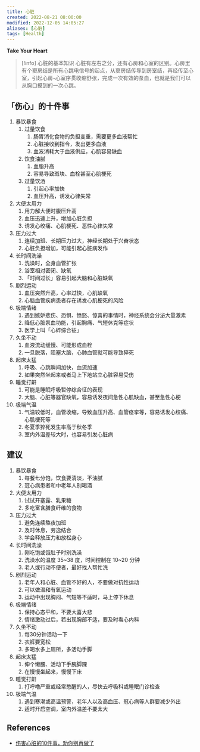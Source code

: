 ```yaml
---
title: 心脏
created: 2022-08-21 08:00:00
modified: 2022-12-05 14:05:27
aliases: [心脏]
tags: [Health]
---
```


**Take Your Heart**

> [!info] 心脏的基本知识
心脏有左右之分，还有心房和心室的区别。心房里有个窦房结是所有心跳电信号的起点，从窦房结传导到房室结，再经传至心室，引起心房-心室序贯收缩舒张，完成一次有效的泵血，也就是我们可以从胸口摸到的一次心跳。

## 「伤心」的十件事

1. 暴饮暴食
    1. 过量饮食
        1. 肠胃消化食物的负担变重，需要更多血液帮忙
        2. 心脏接收到指令，发出更多血液
        3. 血液消耗大于血液供应，心肌容易缺血
    2. 饮食油腻
        1. 血脂升高
        2. 容易导致斑块、血栓甚至心肌梗死
    3. 过量饮酒
        1. 引起心率加快
        2. 血压升高，诱发心律失常
2. 大便太用力
    1. 用力解大便时腹压升高
    2. 血压迅速上升，增加心脏负担
    3. 诱发心绞痛、心肌梗死、恶性心律失常
3. 压力过大
    1. 连续加班、长期压力过大，神经长期处于兴奋状态
    2. 心脏负担增加，可能引起心脏病发作
4. 长时间洗澡
    1. 洗澡时，全身血管扩张
    2. 浴室相对密闭、缺氧
    3. 「时间过长」容易引起大脑和心脏缺氧
5. 剧烈运动
    1. 血压突然升高，心率过快，心肌缺氧
    2. 心脑血管疾病患者存在诱发心肌梗死的风险
6. 极端情绪
    1. 遇到嫉妒悲伤、恐惧、愤怒、惊喜的事情时，神经系统会分泌大量激素
    2. 降低心脏泵血功能，引起胸痛、气短休克等症状
    3. 医学上叫「心碎综合征」
7. 久坐不动
    1. 血液流动缓慢、可能形成血栓
    2. 一旦脱落，阻塞大脑，心肺血管就可能导致猝死
8. 起床太猛
    1. 呼吸、心跳瞬间加快，血流加速
    2. 如果突然坐起来或者马上下地站立心脏容易受伤
9. 睡觉打鼾
    1. 可能是睡眠呼吸暂停综合征的表现
    2. 大脑、心脏等器官缺氧，容易诱发夜间急性心肌缺血，甚至急性心梗
10. 极端气温
    1. 气温较低时，血管收缩，导致血压升高、血管痉挛等，容易诱发心绞痛、心肌梗死等
    2. 冬夏季猝死发生率高于秋冬季
    3. 室内外温差较大时，也容易引发心脏病

## 建议

1. 暴饮暴食
    1. 每餐七分饱，饮食要清淡，不油腻
    2. 冠心病患者和中老年人别喝酒
2. 大便太用力
    1. 试试开塞露、乳果糖
    2. 多吃富含膳食纤维的食物
3. 压力过大
    1. 避免连续熬夜加班
    2. 及时休息，劳逸结合
    3. 学会释放压力和放松身心
4. 长时间洗澡
    1. 刚吃饱或饿肚子时别洗澡
    2. 洗澡水的温度 35~38 度，时间控制在 10~20 分钟
    3. 老人或行动不便者，最好找人帮忙洗
5. 剧烈运动
    1. 老年人和心脏、血管不好的人，不要做对抗性运动
    2. 可以做温和有氧运动
    3. 运动中出现胸闷、气短等不适时，马上停下休息
6. 极端情绪
    1. 保持心态平和，不要大喜大悲
    2. 情绪激动过后，若出现胸部不适，要及时看心内科
7. 久坐不动
    1. 每30分钟活动一下
    2. 衣裤要宽松
    3. 多喝水多上厕所，多活动手脚
8. 起床太猛
    1. 伸个懒腰、活动下手腕脚踝
    2. 在慢慢坐起来，慢慢下床
9. 睡觉打鼾
    1. 打呼噜严重或经常憋醒的人，尽快去呼吸科或睡眠门诊检查
10. 极端气温
    1. 遇到寒潮或高温预警，老年人以及高血压、冠心病等人群要减少外出
    2. 适时开启空调，室内外温差不要太大

## References

- [伤害心脏的10件事，劝你别再做了](https://mp.weixin.qq.com/s/t0jTIIVDPfBSRpqr7nJWig)